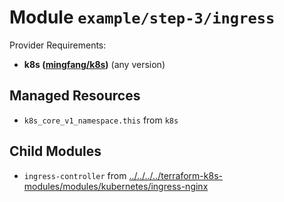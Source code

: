 
# Module `example/step-3/ingress`

Provider Requirements:
* **k8s ([mingfang/k8s](https://registry.terraform.io/providers/mingfang/k8s/latest))** (any version)

## Managed Resources
* `k8s_core_v1_namespace.this` from `k8s`

## Child Modules
* `ingress-controller` from [../../../../terraform-k8s-modules/modules/kubernetes/ingress-nginx](../../../../terraform-k8s-modules/modules/kubernetes/ingress-nginx)

